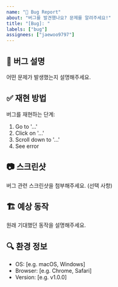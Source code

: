 ```yaml
---
name: "🐛 Bug Report"
about: "버그를 발견했나요? 문제를 알려주세요!"
title: "[Bug]: "
labels: ["bug"]
assignees: ["jaewoo9797"]
---
```


## 🐛 버그 설명
어떤 문제가 발생했는지 설명해주세요.

## ✅ 재현 방법
버그를 재현하는 단계:
1. Go to '...'
2. Click on '...'
3. Scroll down to '...'
4. See error

## 📷 스크린샷
버그 관련 스크린샷을 첨부해주세요. (선택 사항)

## 🏗 예상 동작
원래 기대했던 동작을 설명해주세요.

## 🔍 환경 정보
- OS: [e.g. macOS, Windows]
- Browser: [e.g. Chrome, Safari]
- Version: [e.g. v1.0.0]
